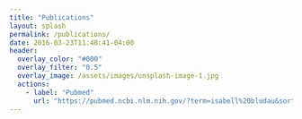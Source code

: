 ```yaml
---
title: "Publications"
layout: splash
permalink: /publications/
date: 2016-03-23T11:48:41-04:00
header:
  overlay_color: "#000"
  overlay_filter: "0.5"
  overlay_image: /assets/images/unsplash-image-1.jpg
  actions:
    - label: "Pubmed"
      url: "https://pubmed.ncbi.nlm.nih.gov/?term=isabell%20bludau&sort=date"
---
```

